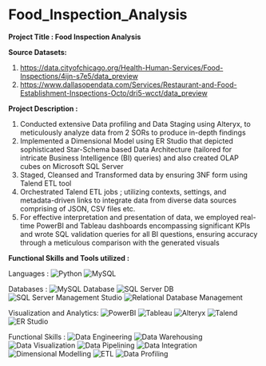 # Food_Inspection_Analysis

**Project Title : Food Inspection Analysis**

**Source Datasets:**
1. https://data.cityofchicago.org/Health-Human-Services/Food-Inspections/4ijn-s7e5/data_preview
2. https://www.dallasopendata.com/Services/Restaurant-and-Food-Establishment-Inspections-Octo/dri5-wcct/data_preview

**Project Description :**

1. Conducted extensive Data profiling and Data Staging using Alteryx, to meticulously analyze data from 2 SORs to produce in-depth findings
2. Implemented a Dimensional Model using ER Studio that depicted sophisticated Star-Schema based Data Architecture (tailored for intricate Business Intelligence (BI) queries) and also created OLAP cubes on Microsoft SQL Server
3. Staged, Cleansed and Transformed data by ensuring 3NF form using Talend ETL tool
4. Orchestrated Talend ETL jobs ; utilizing contexts, settings, and metadata-driven links to integrate data from diverse data sources comprising of JSON, CSV files etc.
5. For effective interpretation and presentation of data, we employed real-time PowerBI and Tableau dashboards encompassing significant KPIs and wrote SQL validation queries for all BI questions, ensuring accuracy through a meticulous comparison with the generated visuals

**Functional Skills and Tools utilized :**

Languages : ![Python](https://img.shields.io/badge/Python-blue?style=for-the-badge) ![MySQL](https://img.shields.io/badge/MySQL-orange?style=for-the-badge)


Databases : ![MySQL Database](https://img.shields.io/badge/MySQL%20Database-blueviolet?style=for-the-badge) ![SQL Server DB](https://img.shields.io/badge/SQL%20Server%20DB-red?style=for-the-badge) ![SQL Server Management Studio](https://img.shields.io/badge/SQL%20Server%20Management%20Studio-orange?style=for-the-badge) ![Relational Database Management](https://img.shields.io/badge/Relational%20Database%20Management-green?style=for-the-badge)


Visualization and Analytics: ![PowerBI](https://img.shields.io/badge/PowerBI-yellow?style=for-the-badge) ![Tableau](https://img.shields.io/badge/Tableau-blue?style=for-the-badge) ![Alteryx](https://img.shields.io/badge/Alteryx-teal?style=for-the-badge) ![Talend](https://img.shields.io/badge/Talend-orange?style=for-the-badge) ![ER Studio](https://img.shields.io/badge/ER%20Studio-purple?style=for-the-badge)


Functional Skills : ![Data Engineering](https://img.shields.io/badge/Data%20Engineering-blue?style=for-the-badge) ![Data Warehousing](https://img.shields.io/badge/Data%20Warehousing-purple?style=for-the-badge) ![Data Visualization](https://img.shields.io/badge/Data%20Visualization-orange?style=for-the-badge) ![Data Pipelining](https://img.shields.io/badge/Data%20Pipelining-teal?style=for-the-badge) ![Data Integration](https://img.shields.io/badge/Data%20Integration-green?style=for-the-badge) ![Dimensional Modelling](https://img.shields.io/badge/Dimensional%20Modelling-red?style=for-the-badge) ![ETL](https://img.shields.io/badge/ETL-yellow?style=for-the-badge) ![Data Profiling](https://img.shields.io/badge/Data%20Profiling-pink?style=for-the-badge)


